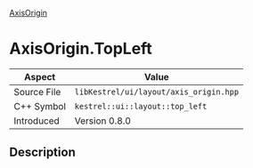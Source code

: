 [AxisOrigin](index)
# AxisOrigin.TopLeft
| Aspect | Value |
| --- | --- |
| Source File | `libKestrel/ui/layout/axis_origin.hpp` |
| C++ Symbol | `kestrel::ui::layout::top_left` |
| Introduced | Version 0.8.0 |
## Description

